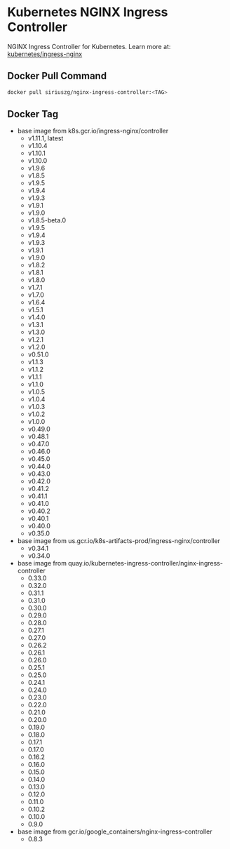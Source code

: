 # Kubernetes NGINX Ingress Controller

NGINX Ingress Controller for Kubernetes.
Learn more at: [kubernetes/ingress-nginx](https://github.com/kubernetes/ingress-nginx)

## Docker Pull Command

```bash
docker pull siriuszg/nginx-ingress-controller:<TAG>
```

## Docker Tag

* base image from k8s.gcr.io/ingress-nginx/controller
  * v1.11.1, latest
  * v1.10.4
  * v1.10.1
  * v1.10.0
  * v1.9.6
  * v1.8.5
  * v1.9.5
  * v1.9.4
  * v1.9.3
  * v1.9.1
  * v1.9.0
  * v1.8.5-beta.0
  * v1.9.5
  * v1.9.4
  * v1.9.3
  * v1.9.1
  * v1.9.0
  * v1.8.2
  * v1.8.1
  * v1.8.0
  * v1.7.1
  * v1.7.0
  * v1.6.4
  * v1.5.1
  * v1.4.0
  * v1.3.1
  * v1.3.0
  * v1.2.1
  * v1.2.0
  * v0.51.0
  * v1.1.3
  * v1.1.2
  * v1.1.1
  * v1.1.0
  * v1.0.5
  * v1.0.4
  * v1.0.3
  * v1.0.2
  * v1.0.0
  * v0.49.0
  * v0.48.1
  * v0.47.0
  * v0.46.0
  * v0.45.0
  * v0.44.0
  * v0.43.0
  * v0.42.0
  * v0.41.2
  * v0.41.1
  * v0.41.0
  * v0.40.2
  * v0.40.1
  * v0.40.0
  * v0.35.0
* base image from us.gcr.io/k8s-artifacts-prod/ingress-nginx/controller
  * v0.34.1
  * v0.34.0
* base image from quay.io/kubernetes-ingress-controller/nginx-ingress-controller
  * 0.33.0
  * 0.32.0
  * 0.31.1
  * 0.31.0
  * 0.30.0
  * 0.29.0
  * 0.28.0
  * 0.27.1
  * 0.27.0
  * 0.26.2
  * 0.26.1
  * 0.26.0
  * 0.25.1
  * 0.25.0
  * 0.24.1
  * 0.24.0
  * 0.23.0
  * 0.22.0
  * 0.21.0
  * 0.20.0
  * 0.19.0
  * 0.18.0
  * 0.17.1
  * 0.17.0
  * 0.16.2
  * 0.16.0
  * 0.15.0
  * 0.14.0
  * 0.13.0
  * 0.12.0
  * 0.11.0
  * 0.10.2
  * 0.10.0
  * 0.9.0
* base image from gcr.io/google_containers/nginx-ingress-controller
  * 0.8.3
